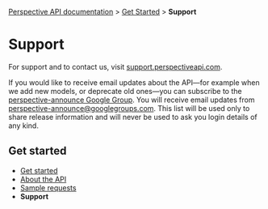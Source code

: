 [Perspective API documentation](../README.md) > [Get Started](README.md) > **Support**

# Support

For support and to contact us, visit [support.perspectiveapi.com](https://support.perspectiveapi.com/s/contactsupport). 

If you would like to receive email updates about the API&mdash;for example when we add new models, or deprecate old ones&mdash;you can subscribe to the [perspective-announce Google Group](https://groups.google.com/forum/#!forum/perspective-announce/join). You will receive email updates from perspective-announce@googlegroups.com. This list will be used only to share release information and will never be used to ask you login details of any kind.

## Get started

+ [Get started](README.md)
+ [About the API](about.md)
+ [Sample requests](sample.md)
+ **Support**

